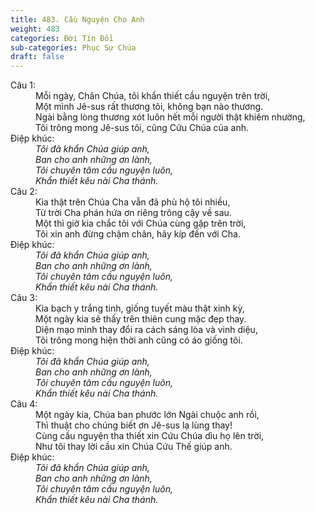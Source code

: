 ```yaml
---
title: 483. Cầu Nguyện Cho Anh
weight: 483
categories: Đời Tín Đồi
sub-categories: Phục Sự Chúa
draft: false
---
```

<dl><dt>Câu 1:</dt><dd data-verse="1">Mỗi ngày, Chân Chúa, tôi khẩn thiết cầu nguyện trên trời, <br/>Một mình Jê-sus rất thương tôi, không bạn nào thương. <br/>Ngài bằng lòng thương xót luôn hết mỗi người thật khiêm nhường, <br/>Tôi trông mong Jê-sus tôi, cũng Cứu Chúa của anh. </dd><dt>Điệp khúc:</dt><dd data-chorus="1"><em>Tôi đã khẩn Chúa giúp anh, <br/>Ban cho anh những ơn lành, <br/>Tôi chuyên tâm cầu nguyện luôn, <br/>Khẩn thiết kêu nài Cha thánh. </em></dd><dt>Câu 2:</dt><dd data-verse="2">Kìa thật trên Chúa Cha vẫn đã phù hộ tôi nhiều, <br/>Từ trời Cha phán hứa ơn riêng trông cậy về sau. <br/>Một thì giờ kia chắc tôi với Chúa cùng gặp trên trời, <br/>Tôi xin anh đừng chậm chân, hãy kíp đến với Cha. </dd><dt>Điệp khúc:</dt><dd data-chorus="1"><em>Tôi đã khẩn Chúa giúp anh, <br/>Ban cho anh những ơn lành, <br/>Tôi chuyên tâm cầu nguyện luôn, <br/>Khẩn thiết kêu nài Cha thánh. </em></dd><dt>Câu 3:</dt><dd data-verse="3">Kìa bạch y trắng tinh, giống tuyết màu thật xinh kỳ, <br/>Một ngày kia sẽ thấy trên thiên cung mặc đẹp thay. <br/>Diện mạo mình thay đổi ra cách sáng lòa và vinh diệu, <br/>Tôi trông mong hiện thời anh cũng có áo giống tôi. </dd><dt>Điệp khúc:</dt><dd data-chorus="1"><em>Tôi đã khẩn Chúa giúp anh, <br/>Ban cho anh những ơn lành, <br/>Tôi chuyên tâm cầu nguyện luôn, <br/>Khẩn thiết kêu nài Cha thánh. </em></dd><dt>Câu 4:</dt><dd data-verse="4">Một ngày kia, Chúa ban phước lớn Ngài chuộc anh rồi, <br/>Thì thuật cho chúng biết ơn Jê-sus lạ lùng thay! <br/>Cùng cầu nguyện tha thiết xin Cứu Chúa dìu họ lên trời, <br/>Như tôi thay lời cầu xin Chúa Cứu Thế giúp anh. </dd><dt>Điệp khúc:</dt><dd data-chorus="1"><em>Tôi đã khẩn Chúa giúp anh, <br/>Ban cho anh những ơn lành, <br/>Tôi chuyên tâm cầu nguyện luôn, <br/>Khẩn thiết kêu nài Cha thánh. </em></dd></dl>